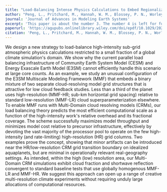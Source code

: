 ```yaml
---
title: "Load-Balancing Intense Physics Calculations to Embed Regionalized High-Resolution Cloud Resolving Models in the E3SM and CESM Climate Models"
author: "Peng, L., Pritchard, M., Hannah, W. M., Blossey, P. N., Worley, P. H., & Bretherton, C. S."
journal: 'Journal of Advances in Modeling Earth Systems'
excerpt: 'This paper is about the number 3. The number 4 is left for future work.'
paperurl: 'https://agupubs.onlinelibrary.wiley.com/doi/epdf/10.1029/2021MS002841'
citation: 'Peng, L., Pritchard, M., Hannah, W. M., Blossey, P. N., Worley, P. H., & Bretherton, C. S. (2022). Load- balancing intense physics calculations to embed regionalized high-resolution cloud resolving models in the E3SM and CESM climate models. Journal of Advances in Modeling Earth Systems, 14, e2021MS002841. https://doi. org/10.1029/2021MS002841'
---
```


We design a new strategy to load-balance high-intensity sub-grid atmospheric physics calculations restricted to a small fraction of a global climate simulation's domain. We show why the current parallel load balancing infrastructure of Community Earth System Model (CESM) and Energy Exascale Earth Model (E3SM) cannot efficiently handle this scenario at large core counts. As an example, we study an unusual configuration of the E3SM Multiscale Modeling Framework (MMF) that embeds a binary mixture of two separate cloud-resolving model grid structures that is attractive for low cloud feedback studies. Less than a third of the planet uses high-resolution (MMF-HR; sub-km horizontal grid spacing) relative to standard low-resolution (MMF-LR) cloud superparameterization elsewhere. To enable MMF runs with Multi-Domain cloud resolving models (CRMs), our load balancing theory predicts the most efficient computational scale as a function of the high-intensity work's relative overhead and its fractional coverage. The scheme successfully maximizes model throughput and minimizes model cost relative to precursor infrastructure, effectively by devoting the vast majority of the processor pool to operate on the few high-intensity (and rate-limiting) high-resolution (HR) grid columns. Two examples prove the concept, showing that minor artifacts can be introduced near the HR/low-resolution CRM grid transition boundary on idealized aquaplanets, but are minimal in operationally relevant real-geography settings. As intended, within the high (low) resolution area, our Multi-Domain CRM simulations exhibit cloud fraction and shortwave reflection convergent to standard baseline tests that use globally homogenous MMF-LR and MMF-HR. We suggest this approach can open up a range of creative multi-resolution climate experiments without requiring unduly large allocations of computational resources.
